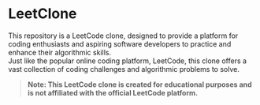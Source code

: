# LeetClone
This repository is a LeetCode clone, designed to provide a platform for coding enthusiasts and aspiring software developers to practice and enhance their algorithmic skills.  
Just like the popular online coding platform, LeetCode, this clone offers a vast collection of coding challenges and algorithmic problems to solve.

> **Note: This LeetCode clone is created for educational purposes and is not affiliated with the official LeetCode platform.**
